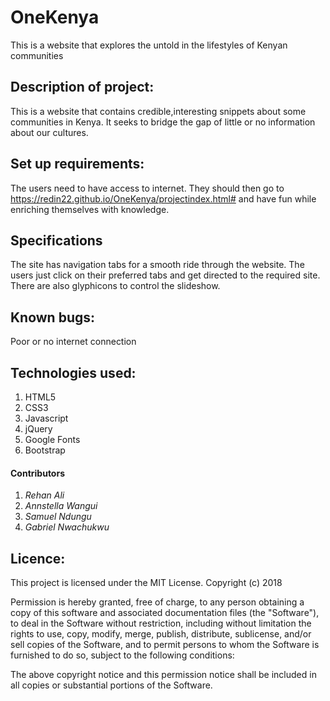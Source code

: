 # OneKenya
This is a website that explores the untold in the lifestyles of Kenyan communities
## Description of project:
This is a website that contains credible,interesting snippets about some communities in Kenya. It seeks to bridge the gap of
little or no information about our cultures.  

## Set up requirements:
The users need to have access to internet. They should then go to https://redin22.github.io/OneKenya/projectindex.html# and have fun while 
enriching themselves with knowledge.

## Specifications
The site has navigation tabs for a smooth ride through the website. 
The users just click on their preferred tabs and get directed to the required site. 
There are also glyphicons to control the slideshow.

## Known bugs:
Poor or no internet connection

## Technologies used:
1. HTML5
2. CSS3
3. Javascript
4. jQuery
5. Google Fonts
6. Bootstrap

#### Contributors
1. <em>Rehan Ali</em>
2. <em>Annstella Wangui</em>
3. <em>Samuel Ndungu</em>
4. <em>Gabriel Nwachukwu</em>

## Licence:
This project is licensed under the MIT License.
Copyright (c) 2018 

Permission is hereby granted, free of charge, to any person obtaining a copy of this software and associated documentation 
files (the "Software"), to deal in the Software without restriction, including without limitation the rights to use, copy,
modify, merge, publish, distribute, sublicense, and/or sell copies of the Software, and to permit persons to whom the Software 
is furnished to do so, subject to the following conditions:

The above copyright notice and this permission notice shall be included in all copies or substantial portions of the Software.

